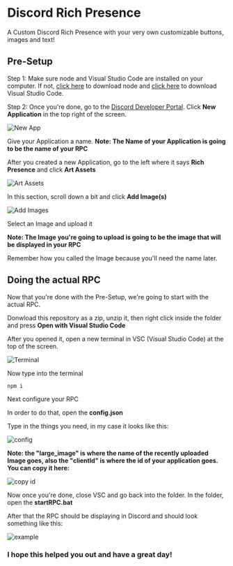 # Discord Rich Presence
A Custom Discord Rich Presence with your very own customizable buttons, images and text!

## Pre-Setup
Step 1: Make sure node and Visual Studio Code are installed on your computer. If not, [click here](https://nodejs.org/en/download/) to download node and [click here](https://code.visualstudio.com/download) to download Visual Studio Code.

Step 2: Once you're done, go to the [Discord Developer Portal](https://discord.com/developers/applications).
Click **New Application** in the top right of the screen. 

![New App](https://cdn.discordapp.com/attachments/668909298432213002/801422609728143380/unknown.png)

Give your Application a name. **Note: The Name of your Application is going to be the name of your RPC**

After you created a new Application, go to the left where it says **Rich Presence** and click **Art Assets**

![Art Assets](https://media.discordapp.net/attachments/668909298432213002/801423632907108362/unknown.png)

In this section, scroll down a bit and click **Add Image(s)** 

![Add Images](https://media.discordapp.net/attachments/668909298432213002/801424050365792296/unknown.png)

Select an Image and upload it

**Note: The Image you're going to upload is going to be the image that will be displayed in your RPC**

Remember how you called the Image because you'll need the name later.

## Doing the actual RPC
Now that you're done with the Pre-Setup, we're going to start with the actual RPC.

Donwload this repository as a zip, unzip it, then right click inside the folder and press **Open with Visual Studio Code**

After you opened it, open a new terminal in VSC (Visual Studio Code) at the top of the screen.

![Terminal](https://cdn.discordapp.com/attachments/668909298432213002/801428522211999759/unknown.png)

Now type into the terminal
```ssh
npm i
```

Next configure your RPC

In order to do that, open the **config.json**

Type in the things you need, in my case it looks like this:

![config](https://cdn.discordapp.com/attachments/668909298432213002/801429210564001822/unknown.png)

**Note: the "large_image" is where the name of the recently uploaded Image goes, also the "clientId" is where the id of your application goes. You can copy it here:**

![copy id](https://cdn.discordapp.com/attachments/668909298432213002/801430861315702794/test.PNG)

Now once you're done, close VSC and go back into the folder. In the folder, open the **startRPC.bat**

After that the RPC should be displaying in Discord and should look something like this:

![example](https://cdn.discordapp.com/attachments/668909298432213002/801433789305323550/unknown.png)

### I hope this helped you out and have a great day!

